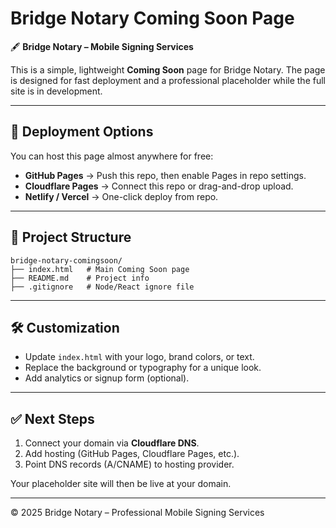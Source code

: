 # Bridge Notary Coming Soon Page

🖋️ **Bridge Notary – Mobile Signing Services**

This is a simple, lightweight **Coming Soon** page for Bridge Notary. The page is designed for fast deployment and a professional placeholder while the full site is in development.

---

## 🚀 Deployment Options

You can host this page almost anywhere for free:

- **GitHub Pages** → Push this repo, then enable Pages in repo settings.
- **Cloudflare Pages** → Connect this repo or drag-and-drop upload.
- **Netlify / Vercel** → One-click deploy from repo.

---

## 📂 Project Structure

```
bridge-notary-comingsoon/
├── index.html   # Main Coming Soon page
├── README.md    # Project info
├── .gitignore   # Node/React ignore file
```

---

## 🛠️ Customization
- Update `index.html` with your logo, brand colors, or text.
- Replace the background or typography for a unique look.
- Add analytics or signup form (optional).

---

## ✅ Next Steps
1. Connect your domain via **Cloudflare DNS**.
2. Add hosting (GitHub Pages, Cloudflare Pages, etc.).
3. Point DNS records (A/CNAME) to hosting provider.

Your placeholder site will then be live at your domain.

---

© 2025 Bridge Notary – Professional Mobile Signing Services
